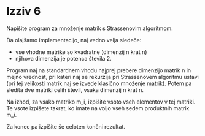 # Izziv 6

Napišite program za množenje matrik s Strassenovim algoritmom.

Da olajšamo implementacijo, naj vedno velja sledeče:
 - vse vhodne matrike so kvadratne (dimenzij n krat n)
 - njihova dimenzija je potenca števila 2.

Program naj na standardnem vhodu najprej prebere dimenzijo matrik n in mejno vrednost, pri kateri naj se rekurzija pri Strassenovem algoritmu ustavi (pri tej velikosti matrik naj se izvede klasično množenje matrik). Potem pa sledita dve matriki celih števil, vsaka dimenzij n krat n.

Na izhod, za vsako matriko m_i, izpišite vsoto vseh elementov v tej matriki. Te vsote izpišete takrat, ko imate na voljo vseh sedem produktnih matrik m_i.

Za konec pa izpišite še celoten končni rezultat.

